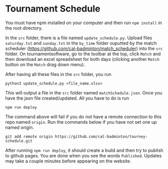 # Tournament Schedule

You must have npm installed on your computer and then run `npm install` in the root directory.

In the `src` folder, there is a file named `update_schedule.py`. Upload files `saturday.txt` and `sunday.txt` in the `by_time` folder ouputted by the match scheduler (https://github.com/cal-badminton/match_scheduler) into the `src` folder. On tournamentsoftware, go to the toolbar at the top, click `Match` and then download an excel spreadsheet for both days (clicking another `Match` button on the `Match` drag down menu).

After having all these files in the `src` folder, you run

```
python3 update_schedule.py <file_name.xlsx>
```

This will output a file in the `src` folder named `matchSchedule.json`. Once you have the json file created/updated. All you have to do is run

```
npm run deploy
```

The command above will fail if you do not have a remote connection to this repo named `origin`. Run the commands below if you have not set one up named origin.

```
git add remote origin https://github.com/cal-badminton/tourney-schedule.git
```

After running `npm run deploy`, it should create a build and then try to publish to github pages. You are done when you see the words `Published`. Updates may take a couple minutes before appearing on the website.
